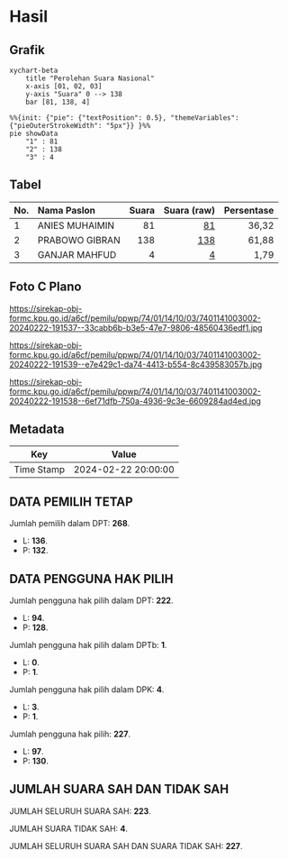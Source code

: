 # Hasil

## Grafik

```mermaid
xychart-beta
    title "Perolehan Suara Nasional"
    x-axis [01, 02, 03]
    y-axis "Suara" 0 --> 138
    bar [81, 138, 4]
```

```mermaid
%%{init: {"pie": {"textPosition": 0.5}, "themeVariables": {"pieOuterStrokeWidth": "5px"}} }%%
pie showData
    "1" : 81
    "2" : 138
    "3" : 4
```

## Tabel

| No. | Nama Paslon    | Suara | Suara (raw) | Persentase |
|:--- |:-------------- | -----:| -----------:| ----------:|
| 1   | ANIES MUHAIMIN | 81    | [81][p-1]   | 36,32      |
| 2   | PRABOWO GIBRAN | 138   | [138][p-2]  | 61,88      |
| 3   | GANJAR MAHFUD  | 4     | [4][p-3]    | 1,79       |


[p-1]: https://github.com/gigit-pemilu/pemilu-2024/blob/main/pilpres/hitung-suara/sub/74-sulawesi-tenggara/sub/01-kolaka/sub/14-latambaga/sub/1003-sea/sub/002-tps/sub/paslon-1.txt
[p-2]: https://github.com/gigit-pemilu/pemilu-2024/blob/main/pilpres/hitung-suara/sub/74-sulawesi-tenggara/sub/01-kolaka/sub/14-latambaga/sub/1003-sea/sub/002-tps/sub/paslon-2.txt
[p-3]: https://github.com/gigit-pemilu/pemilu-2024/blob/main/pilpres/hitung-suara/sub/74-sulawesi-tenggara/sub/01-kolaka/sub/14-latambaga/sub/1003-sea/sub/002-tps/sub/paslon-3.txt

## Foto C Plano

https://sirekap-obj-formc.kpu.go.id/a6cf/pemilu/ppwp/74/01/14/10/03/7401141003002-20240222-191537--33cabb6b-b3e5-47e7-9806-48560436edf1.jpg

https://sirekap-obj-formc.kpu.go.id/a6cf/pemilu/ppwp/74/01/14/10/03/7401141003002-20240222-191539--e7e429c1-da74-4413-b554-8c439583057b.jpg

https://sirekap-obj-formc.kpu.go.id/a6cf/pemilu/ppwp/74/01/14/10/03/7401141003002-20240222-191538--6ef71dfb-750a-4936-9c3e-6609284ad4ed.jpg


## Metadata

| Key        | Value               |
| ---------- | ------------------- |
| Time Stamp | 2024-02-22 20:00:00 |


## DATA PEMILIH TETAP

Jumlah pemilih dalam DPT: **268**.
 * L: **136**.
 * P: **132**.

## DATA PENGGUNA HAK PILIH

Jumlah pengguna hak pilih dalam DPT: **222**.
 * L: **94**.
 * P: **128**.

Jumlah pengguna hak pilih dalam DPTb: **1**.
 * L: **0**.
 * P: **1**.

Jumlah pengguna hak pilih dalam DPK: **4**.
 * L: **3**.
 * P: **1**.

Jumlah pengguna hak pilih: **227**.
 * L: **97**.
 * P: **130**.

## JUMLAH SUARA SAH DAN TIDAK SAH

JUMLAH SELURUH SUARA SAH: **223**.

JUMLAH SUARA TIDAK SAH: **4**.

JUMLAH SELURUH SUARA SAH DAN SUARA TIDAK SAH: **227**.


